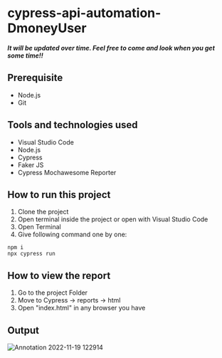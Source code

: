 # cypress-api-automation-DmoneyUser

***It will be updated over time. Feel free to come and look when you get some time!!***

 ## Prerequisite
 - Node.js
 - Git
 
## Tools and technologies used
 - Visual Studio Code
 - Node.js
 - Cypress
 - Faker JS
 - Cypress Mochawesome Reporter
 
## How to run this project
 1. Clone the project
 2. Open terminal inside the project or open with Visual Studio Code
 3. Open Terminal
 4. Give following command one by one:
``` 
npm i
npx cypress run
``` 

## How to view the report
 1. Go to the project Folder
 2. Move to Cypress -> reports -> html
 3. Open "index.html" in any browser you have

## Output
![Annotation 2022-11-19 122914](https://user-images.githubusercontent.com/28926103/202837872-f0a75c6b-7598-435b-9d9a-5749187b67ad.png)

